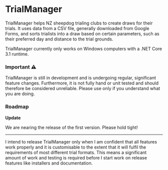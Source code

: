 # TrialManager
TrialManager helps NZ sheepdog trialing clubs to create draws for their trials.
It uses data from a CSV file, generally downloaded from Google Forms, and sorts trialists into a draw based on certain parameters, such as their preferred day and distance to the trial grounds.

TrialManager currently only works on Windows computers with a .NET Core 3.1 runtime.

### Important :warning:
TrialManager is still in development and is undergoing regular, significant feature changes. Furthermore, it is not fully hand or unit tested and should therefore be considered unreliable.
Please use only if you understand what you are doing.

### Roadmap
**Update**

We are nearing the release of the first version. Please hold tight!

---

I intend to release TrialManager only when I am confident that all features work properly and it is customisable to the extent that it will fulfil the requirements of most different trial formats.
This means a significant amount of work and testing is required before I start work on release features like installers and documentation.
